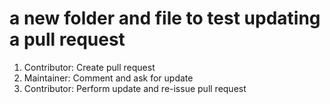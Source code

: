 # a new folder and file to test updating a pull request

1. Contributor: Create pull request
2. Maintainer: Comment and ask for update
3. Contributor: Perform update and re-issue pull request
